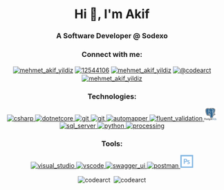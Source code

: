 <h1 align="center">Hi 👋, I'm Akif</h1>
<h3 align="center">A Software Developer @ Sodexo</h3>


<h3 align="center">Connect with me:</h3>
<p align="center">
<a href="https://www.linkedin.com/in/mehmet-akif-yildiz" target="blank"><img align="center" src="https://velanovascular.com/wp-content/uploads/2020/06/LinkedIn.png" alt="mehmet_akif_yildiz" height="30" width="30" /></a>
<a href="https://www.hackerrank.com/codearct" target="blank"><img align="center" src="https://upload.wikimedia.org/wikipedia/commons/thumb/6/65/HackerRank_logo.png/600px-HackerRank_logo.png" alt="12544106" height="45" width="45" /></a>
<a href="https://www.instagram.com/may_arch82/" target="blank"><img align="center" src="https://upload.wikimedia.org/wikipedia/commons/thumb/e/e7/Instagram_logo_2016.svg/1200px-Instagram_logo_2016.svg.png" alt="mehmet_akif_yildiz" height="30" width="30" /></a>
<a href="https://medium.com/@codearct" target="blank"><img align="center" src="https://cdn.jsdelivr.net/npm/simple-icons@3.0.1/icons/medium.svg" alt="@codearct" height="30" width="40" /></a>
<a href="https://twitter.com/codearct" target="blank"><img align="center" src="https://upload.wikimedia.org/wikipedia/commons/thumb/1/19/Twitter_icon.svg/450px-Twitter_icon.svg.png" alt="mehmet_akif_yildiz" height="30" width="26" /></a>
</p>

<h3 align="center">Technologies:</h3>
<p align="center"> 
<a href="https://docs.microsoft.com/en-us/dotnet/csharp/" target="_blank"> <img src="https://seeklogo.com/images/C/c-sharp-c-logo-02F17714BA-seeklogo.com.png" alt="csharp" width="27" height="30"/> </a>
<a href="https://dotnet.microsoft.com/" target="_blank"> <img src="https://upload.wikimedia.org/wikipedia/commons/thumb/e/ee/.NET_Core_Logo.svg/1200px-.NET_Core_Logo.svg.png" alt="dotnetcore" width="30" height="30"/> </a> 
<a href="https://git-scm.com/" target="_blank"> <img src="https://www.vectorlogo.zone/logos/git-scm/git-scm-icon.svg" alt="git" width="30" height="30"/> </a> 
<a href="https://autofac.org/" target="_blank"> <img src="https://autofac.org/img/autofac_web-banner_character.svg" alt="git" width="30" height="30"/> </a>
<a href="https://automapper.org/" target="_blank"> <img src="https://avatars.githubusercontent.com/u/890883?s=200&v=4" alt="automapper" width="30" height="30"/> </a>
<a href="https://fluentvalidation.net/" target="_blank"> <img src="https://image.pngaaa.com/609/4873609-middle.png" alt="fluent_validation" width="30" height="30"/> </a> 
<a href="https://www.postgresql.org" target="_blank"> <img src="https://raw.githubusercontent.com/devicons/devicon/master/icons/postgresql/postgresql-original-wordmark.svg" alt="postgresql" width="30" height="30"/>
</a>
<a href="https://docs.microsoft.com/en-us/sql/sql-server/?view=sql-server-ver15" target="_blank"> <img src="https://upload.wikimedia.org/wikipedia/de/thumb/8/8c/Microsoft_SQL_Server_Logo.svg/2000px-Microsoft_SQL_Server_Logo.svg.png" alt="sql_server" width="30" height="30"/> </a>
<a href="https://www.python.org/" target="_blank"> <img src="https://upload.wikimedia.org/wikipedia/commons/c/c3/Python-logo-notext.svg" alt="python" width="30" height="30"/> </a>
<a href="https://processing.org/" target="_blank"> <img src="https://upload.wikimedia.org/wikipedia/commons/2/2e/Processing_3_logo.png" alt="processing" width="30" height="30"/> </a>

</p>  
<h3 align="center">Tools:</h3>
<p align="center">
<a href="https://visualstudio.microsoft.com/" target="_blank"> <img src="https://upload.wikimedia.org/wikipedia/commons/5/59/Visual_Studio_Icon_2019.svg" alt="visual_studio" width="30" height="30"/> </a> 
<a href="https://code.visualstudio.com/" target="_blank"> <img src="https://upload.wikimedia.org/wikipedia/commons/thumb/9/9a/Visual_Studio_Code_1.35_icon.svg/1024px-Visual_Studio_Code_1.35_icon.svg.png" alt="vscode" width="30" height="30"/> </a>
<a href="https://swagger.io/" target="_blank"> <img src="https://upload.wikimedia.org/wikipedia/commons/a/ab/Swagger-logo.png" alt="swagger_ui" width="30" height="30"/> </a>
<a href="https://postman.com" target="_blank"> <img src="https://www.vectorlogo.zone/logos/getpostman/getpostman-icon.svg" alt="postman" width="30" height="30"/> </a> 
<a href="https://www.photoshop.com/en" target="_blank"> <img src="https://raw.githubusercontent.com/devicons/devicon/master/icons/photoshop/photoshop-line.svg" alt="photoshop" width="30" height="30"/> </a> 

</p>
<p align ="center"><img align="center" src="https://github-readme-stats.vercel.app/api/top-langs?username=codearct&show_icons=true&theme=radical&locale=en&layout=compact" alt="codearct" />
&nbsp;<img align="center" src="https://github-readme-stats.vercel.app/api?username=codearct&show_icons=true&theme=dark&locale=en" alt="codearct" width="50%" /></p>
